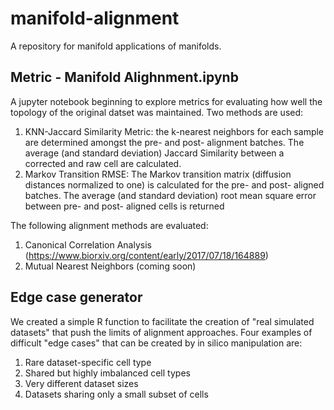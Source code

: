 # manifold-alignment
A repository for manifold applications of manifolds. 
## Metric - Manifold Alighnment.ipynb
A jupyter notebook beginning to explore metrics for evaluating how well the topology of the original datset was maintained. Two methods are used:

1. KNN-Jaccard Similarity Metric: the k-nearest neighbors for each sample are determined amongst the pre- and post- alignment batches. The average (and standard deviation) Jaccard Similarity between a corrected and raw cell are calculated.
2. Markov Transition RMSE: The Markov transition matrix (diffusion distances normalized to one) is calculated for the pre- and post- aligned batches. The average (and standard deviation) root mean square error between pre- and post- aligned cells is returned

The following alignment methods are evaluated:
1. Canonical Correlation Analysis (https://www.biorxiv.org/content/early/2017/07/18/164889)
2. Mutual Nearest Neighbors (coming soon)

## Edge case generator
We created a simple R function to facilitate the creation of "real simulated datasets" that push the limits of alignment approaches.
Four examples of difficult "edge cases" that can be created by in silico manipulation are:
1. Rare dataset-specific cell type
2. Shared but highly imbalanced cell types
3. Very different dataset sizes
4. Datasets sharing only a small subset of cells
